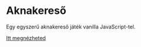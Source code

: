 # Aknakereső

Egy egyszerű aknakereső játék vanilla JavaScript-tel.

[Itt megnézheted](https://aknakereso-js.netlify.app/)

